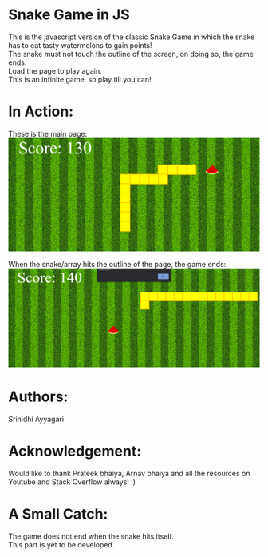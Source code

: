 # Snake Game in JS
This is the javascript version of the classic Snake Game in which the snake has to eat tasty watermelons to gain points!  <br />
The snake must not touch the outline of the screen, on doing so, the game ends.<br />
Load the page to play again. <br />
This is an infinite game, so play till you can! 

# In Action:
These is the main page:
![mainpage](sg.png)

When the snake/array hits the outline of the page, the game ends:
![mainpage](sg1.png)


# Authors:
Srinidhi Ayyagari

# Acknowledgement:
Would like to thank Prateek bhaiya, Arnav bhaiya and all the resources on Youtube and Stack Overflow always! :)

# A Small Catch:
The game does not end when the snake hits itself. <br />
This part is yet to be developed. <br />

